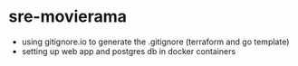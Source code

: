 # sre-movierama

- using gitignore.io to generate the .gitignore (terraform and go template)
- setting up web app and postgres db in docker containers